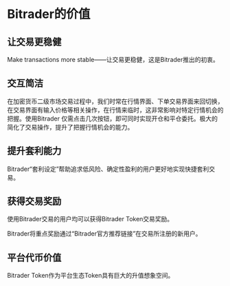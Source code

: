 # Bitrader的价值



## 让交易更稳健

Make transactions more stable——让交易更稳健，这是Bitrader推出的初衷。

## 交互简洁

在加密货币二级市场交易过程中，我们时常在行情界面、下单交易界面来回切换，在交易界面有输入价格等相关操作，在行情来临时，这非常影响对特定行情机会的把握。使用Bitrader 仅需点击几次按钮，即可同时实现开仓和平仓委托。极大的简化了交易操作，提升了把握行情机会的能力。

## 提升套利能力

Bitrader“套利设定”帮助追求低风险、确定性盈利的用户更好地实现快捷套利交易。

## 获得交易奖励

使用Bitrader交易的用户均可以获得Bitrader Token交易奖励。

Bitrader将重点奖励通过“Bitrader官方推荐链接”在交易所注册的新用户。

## 平台代币价值

Bitrader Token作为平台生态Token具有巨大的升值想象空间。
